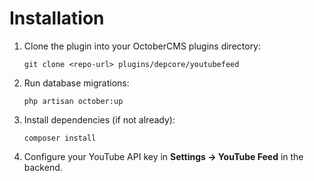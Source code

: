 # Installation

1. Clone the plugin into your OctoberCMS plugins directory:
   ```fish
   git clone <repo-url> plugins/depcore/youtubefeed
   ```
2. Run database migrations:
   ```fish
   php artisan october:up
   ```
3. Install dependencies (if not already):
   ```fish
   composer install
   ```
4. Configure your YouTube API key in **Settings → YouTube Feed** in the backend.
